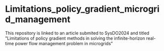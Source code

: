 # Limitations_policy_gradient_microgrid_management
This repository is linked to an article submited to SysDO2024 and titled "Limitations of policy gradient methods in solving the infinite-horizon real-time power flow management problem in microgrids"
